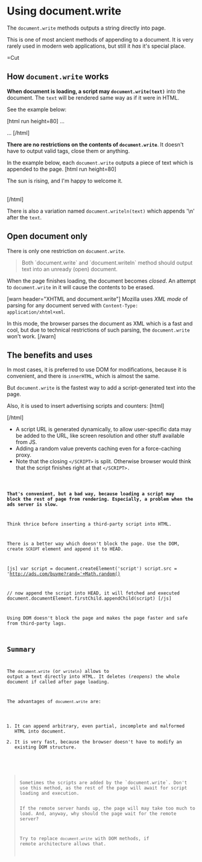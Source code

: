 
# Using document.write 

The `document.write` methods outputs a string directly into page.

This is one of most ancient methods of appending to a document. It is very rarely used in modern web applications, but still it <i>has</i> it's special place.

=Cut


## How `document.write` works   

<b>When document is loading, a script may `document.write(text)`</b> into the document. The `text` will be rendered same way as if it were in HTML.

See the example below:

[html run height=80]
...

<script>
  document.write('<i>Hello, there!</i>')
</script>
...
[/html]

<b>There are no restrictions on the contents of `document.write`</b>. It doesn't have to output valid tags, close them or anything.

In the example below, each `document.write` outputs a piece of text which is appended to the page.
[html run height=80]
<script> document.write('<style> td { color: #F40 } </style>') </script>
<table>
  <tr>
  <script> document.write('<td>') </script>
   The sun is rising, and I'm happy to welcome it.
  <script> document.write('</td>') </script>
  </tr>
</table>
[/html]

There is also a variation named `document.writeln(text)` which appends '\n' after the `text`.


## Open document only   

There is only one restriction on `document.write`.

<blockquote>Both `document.write` and `document.writeln` method should output text into an unready (open) document.</blockquote>

When the page finishes loading, the document becomes <i>closed</i>. An attempt to `document.write` in it will cause the contents to be erased. 

[warn header="XHTML and document.write"]
Mozilla uses <i>XML mode</i> of parsing for any document served with `Content-Type: application/xhtml+xml`. 

In this mode, the browser parses the document as XML which is a fast and cool, but due to technical restrictions of such parsing, the `document.write` won't work. 
[/warn]


## The benefits and uses   

In most cases, it is preferred to use DOM for modifications, because it is convenient, and there is `innerHTML`, which is almost the same.

But `document.write` is the fastest way to add a script-generated text into the page. 

Also, it is used to insert advertising scripts and counters:
[html]
<script>
  var url = 'http://ads.com/buyme?rand='+Math.random()
  document.write('<script src="'+url+'"></scr'+'ipt>')
</script>
[/html]

<ul>
<li>
A script URL is generated dynamically, to allow user-specific data may be added to the URL, like screen resolution and other stuff available from JS. 
</li><li>
Adding a random value prevents caching even for a force-caching proxy.
</li><li>
Note that the closing <code>&lt;/SCRIPT&gt;</code> is split. Otherwise browser would think that the script finishes right at that <code>&lt;/SCRIPT&gt;.
</li></ul>

<b>That's convenient, but a bad way, because loading a script may block the rest of page from rendering. Especially, a problem when the ads server is slow.</b> 

Think thrice before inserting a third-party script into HTML.

There is a better way which doesn't block the page. Use the DOM, create <code>SCRIPT</code> element and append it to HEAD. 

[js]
var script = document.createElement('script')
script.src = 'http://ads.com/buyme?rand='+Math.random()

// now append the script into HEAD, it will fetched and executed
document.documentElement.firstChild.appendChild(script)
[/js]

Using DOM doesn't block the page and makes the page faster and safe from third-party lags.


## Summary   

The `document.write` (or `writeln`) allows to output a text directly into HTML. It deletes (<i>reopens</i>) the whole document if called after page loading.

The advantages of `document.write` are:
<ol>
<li>It can append arbitrary, even partial, incomplete and malformed HTML into document.</li>
<li>It is very fast, because the browser doesn't have to modify an existing DOM structure.</li>
</ol>

<blockquote>
Sometimes the scripts are added by the `document.write`. Don't use this method, as the rest of the page will await for script loading and execution. 

If the remote server hands up, the page will may take too much to load. And, anyway, why should the page wait for the remote server? 

Try to replace `document.write` with DOM methods, if remote architecture allows that.
</blockquote>

